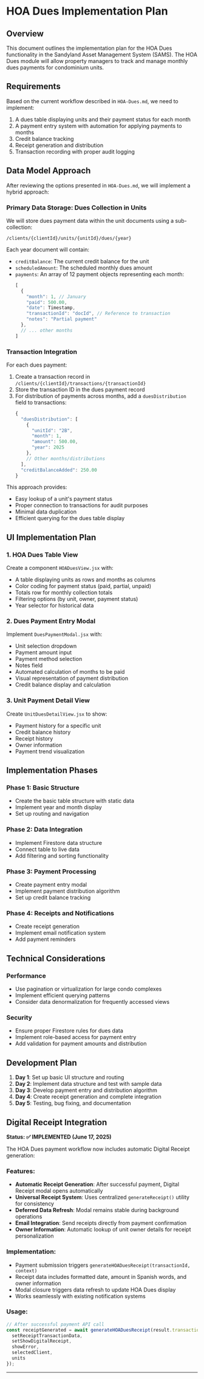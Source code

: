 # HOA Dues Implementation Plan

## Overview

This document outlines the implementation plan for the HOA Dues functionality in the Sandyland Asset Management System (SAMS). The HOA Dues module will allow property managers to track and manage monthly dues payments for condominium units.

## Requirements

Based on the current workflow described in `HOA-Dues.md`, we need to implement:

1. A dues table displaying units and their payment status for each month
2. A payment entry system with automation for applying payments to months
3. Credit balance tracking
4. Receipt generation and distribution
5. Transaction recording with proper audit logging

## Data Model Approach

After reviewing the options presented in `HOA-Dues.md`, we will implement a hybrid approach:

### Primary Data Storage: Dues Collection in Units

We will store dues payment data within the unit documents using a sub-collection:
```
/clients/{clientId}/units/{unitId}/dues/{year}
```

Each year document will contain:
- `creditBalance`: The current credit balance for the unit
- `scheduledAmount`: The scheduled monthly dues amount
- `payments`: An array of 12 payment objects representing each month:
  ```javascript
  [
    {
      "month": 1, // January
      "paid": 500.00,
      "date": Timestamp,
      "transactionId": "docId", // Reference to transaction
      "notes": "Partial payment"
    },
    // ... other months
  ]
  ```

### Transaction Integration

For each dues payment:
1. Create a transaction record in `/clients/{clientId}/transactions/{transactionId}`
2. Store the transaction ID in the dues payment record
3. For distribution of payments across months, add a `duesDistribution` field to transactions:
   ```javascript
   {
     "duesDistribution": [
       {
         "unitId": "2B",
         "month": 1,
         "amount": 500.00,
         "year": 2025
       },
       // Other months/distributions
     ],
     "creditBalanceAdded": 250.00
   }
   ```

This approach provides:
- Easy lookup of a unit's payment status
- Proper connection to transactions for audit purposes
- Minimal data duplication
- Efficient querying for the dues table display

## UI Implementation Plan

### 1. HOA Dues Table View

Create a component `HOADuesView.jsx` with:
- A table displaying units as rows and months as columns
- Color coding for payment status (paid, partial, unpaid)
- Totals row for monthly collection totals
- Filtering options (by unit, owner, payment status)
- Year selector for historical data

### 2. Dues Payment Entry Modal

Implement `DuesPaymentModal.jsx` with:
- Unit selection dropdown
- Payment amount input
- Payment method selection
- Notes field
- Automated calculation of months to be paid
- Visual representation of payment distribution
- Credit balance display and calculation

### 3. Unit Payment Detail View

Create `UnitDuesDetailView.jsx` to show:
- Payment history for a specific unit
- Credit balance history
- Receipt history
- Owner information
- Payment trend visualization

## Implementation Phases

### Phase 1: Basic Structure
- Create the basic table structure with static data
- Implement year and month display
- Set up routing and navigation

### Phase 2: Data Integration
- Implement Firestore data structure
- Connect table to live data
- Add filtering and sorting functionality

### Phase 3: Payment Processing
- Create payment entry modal
- Implement payment distribution algorithm
- Set up credit balance tracking

### Phase 4: Receipts and Notifications
- Create receipt generation
- Implement email notification system
- Add payment reminders

## Technical Considerations

### Performance
- Use pagination or virtualization for large condo complexes
- Implement efficient querying patterns
- Consider data denormalization for frequently accessed views

### Security
- Ensure proper Firestore rules for dues data
- Implement role-based access for payment entry
- Add validation for payment amounts and distribution

## Development Plan

1. **Day 1**: Set up basic UI structure and routing
2. **Day 2**: Implement data structure and test with sample data
3. **Day 3**: Develop payment entry and distribution algorithm
4. **Day 4**: Create receipt generation and complete integration
5. **Day 5**: Testing, bug fixing, and documentation

## Digital Receipt Integration

**Status: ✅ IMPLEMENTED (June 17, 2025)**

The HOA Dues payment workflow now includes automatic Digital Receipt generation:

### Features:
- **Automatic Receipt Generation**: After successful payment, Digital Receipt modal opens automatically
- **Universal Receipt System**: Uses centralized `generateReceipt()` utility for consistency
- **Deferred Data Refresh**: Modal remains stable during background operations
- **Email Integration**: Send receipts directly from payment confirmation
- **Owner Information**: Automatic lookup of unit owner details for receipt personalization

### Implementation:
- Payment submission triggers `generateHOADuesReceipt(transactionId, context)`
- Receipt data includes formatted date, amount in Spanish words, and owner information
- Modal closure triggers data refresh to update HOA Dues display
- Works seamlessly with existing notification systems

### Usage:
```javascript
// After successful payment API call
const receiptGenerated = await generateHOADuesReceipt(result.transactionId, {
  setReceiptTransactionData,
  setShowDigitalReceipt,
  showError,
  selectedClient,
  units
});
```

---
